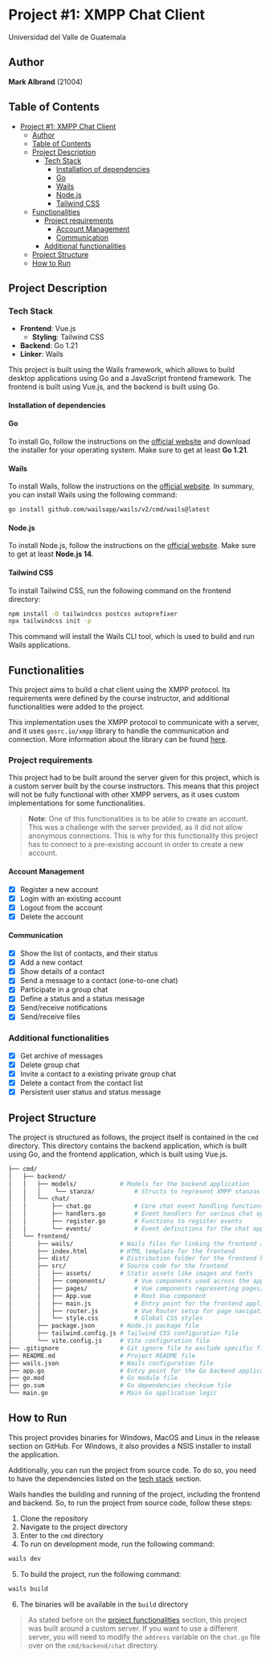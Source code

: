 # Project #1: XMPP Chat Client

Universidad del Valle de Guatemala

## Author

**Mark Albrand** (21004)

## Table of Contents

- [Project #1: XMPP Chat Client](#project-1-xmpp-chat-client)
  - [Author](#author)
  - [Table of Contents](#table-of-contents)
  - [Project Description](#project-description)
    - [Tech Stack](#tech-stack)
      - [Installation of dependencies](#installation-of-dependencies)
      - [Go](#go)
      - [Wails](#wails)
      - [Node.js](#nodejs)
      - [Tailwind CSS](#tailwind-css)
  - [Functionalities](#functionalities)
    - [Project requirements](#project-requirements)
      - [Account Management](#account-management)
      - [Communication](#communication)
    - [Additional functionalities](#additional-functionalities)
  - [Project Structure](#project-structure)
  - [How to Run](#how-to-run)

## Project Description

### Tech Stack

- **Frontend**: Vue.js
  - **Styling**: Tailwind CSS
- **Backend**: Go 1.21
- **Linker**: Wails

This project is built using the Wails framework, which allows to build desktop applications using Go and a JavaScript frontend framework. The frontend is built using Vue.js, and the backend is built using Go.

#### Installation of dependencies

#### Go

To install Go, follow the instructions on the [official website](https://golang.org/doc/install) and download the installer for your operating system. Make sure to get at least **Go 1.21**.

#### Wails

To install Wails, follow the instructions on the [official website](https://wails.io/docs/gettingstarted/installation). In summary, you can install Wails using the following command:

```bash
go install github.com/wailsapp/wails/v2/cmd/wails@latest
```

#### Node.js

To install Node.js, follow the instructions on the [official website](https://nodejs.org/en/download/). Make sure to get at least **Node.js 14**.

#### Tailwind CSS

To install Tailwind CSS, run the following command on the frontend directory:

```bash
npm install -D tailwindcss postcss autoprefixer
npx tailwindcss init -p
```

This command will install the Wails CLI tool, which is used to build and run Wails applications.

## Functionalities

This project aims to build a chat client using the XMPP protocol. Its requirements were defined by the course instructor, and additional functionalities were added to the project.

This implementation uses the XMPP protocol to communicate with a server, and it uses `gosrc.io/xmpp` library to handle the communication and connection. More information about the library can be found [here](https://pkg.go.dev/gosrc.io/xmpp).

### Project requirements

This project had to be built around the server given for this project, which is a custom server built by the course instructors. This means that this project will not be fully functional with other XMPP servers, as it uses custom implementations for some functionalities.

> **Note**: One of this functionalities is to be able to create an account. This was a challenge with the server provided, as it did not allow anonymous connections. This is why for this functionality this project has to connect to a pre-existing account in order to create a new account.

#### Account Management

- [x] Register a new account
- [x] Login with an existing account
- [x] Logout from the account
- [x] Delete the account

#### Communication

- [x] Show the list of contacts, and their status
- [x] Add a new contact
- [x] Show details of a contact
- [x] Send a message to a contact (one-to-one chat)
- [x] Participate in a group chat
- [x] Define a status and a status message
- [x] Send/receive notifications
- [x] Send/receive files

### Additional functionalities

- [x] Get archive of messages
- [x] Delete group chat
- [x] Invite a contact to a existing private group chat
- [x] Delete a contact from the contact list
- [x] Persistent user status and status message

## Project Structure

The project is structured as follows, the project itself is contained in the `cmd` directory. This directory contains the backend application, which is built using Go, and the frontend application, which is built using Vue.js.

```bash
├── cmd/
│   ├── backend/
│   │   ├── models/            # Models for the backend application
│   │   │    └── stanza/           # Structs to represent XMPP stanzas not covered by the library
│   │   └── chat/
│   │       ├── chat.go            # Core chat event handling functions
│   │       ├── handlers.go        # Event handlers for various chat operations
│   │       ├── register.go        # Functions to register events
│   │       └── events/            # Event definitions for the chat application
│   └── frontend/
│       ├── wails/             # Wails files for linking the frontend and backend
│       ├── index.html         # HTML template for the frontend
│       ├── dist/              # Distribution folder for the frontend build
│       ├── src/               # Source code for the frontend
│       │   ├── assets/        # Static assets like images and fonts
│       │   ├── components/        # Vue components used across the application
│       │   ├── pages/             # Vue components representing pages/views
│       │   ├── App.vue            # Root Vue component
│       │   ├── main.js            # Entry point for the frontend application
│       │   ├── router.js          # Vue Router setup for page navigation
│       │   └── style.css          # Global CSS styles
│       ├── package.json       # Node.js package file
│       ├── tailwind.config.js # Tailwind CSS configuration file
│       └── vite.config.js     # Vite configuration file
├── .gitignore                 # Git ignore file to exclude specific files/folders
├── README.md                  # Project README file
├── wails.json                 # Wails configuration file
├── app.go                     # Entry point for the Go backend application
├── go.mod                     # Go module file
├── go.sum                     # Go dependencies checksum file
└── main.go                    # Main Go application logic

```

## How to Run

This project provides binaries for Windows, MacOS and Linux in the release section on GitHub. For Windows, it also provides a NSIS installer to install the application.

Additionally, you can run the project from source code. To do so, you need to have the dependencies listed on the [tech stack](#tech-stack) section.

Wails handles the building and running of the project, including the frontend and backend. So, to run the project from source code, follow these steps:

1. Clone the repository
2. Navigate to the project directory
3. Enter to the `cmd` directory
4. To run on development mode, run the following command:

```bash
wails dev
```

5. To build the project, run the following command:

```bash
wails build
```

6. The binaries will be available in the `build` directory

> As stated before on the [project functionalities](#functionalities) section, this project was built around a custom server. If you want to use a different server, you will need to modify the `address` variable on the `chat.go` file over on the `cmd/backend/chat` directory. 

